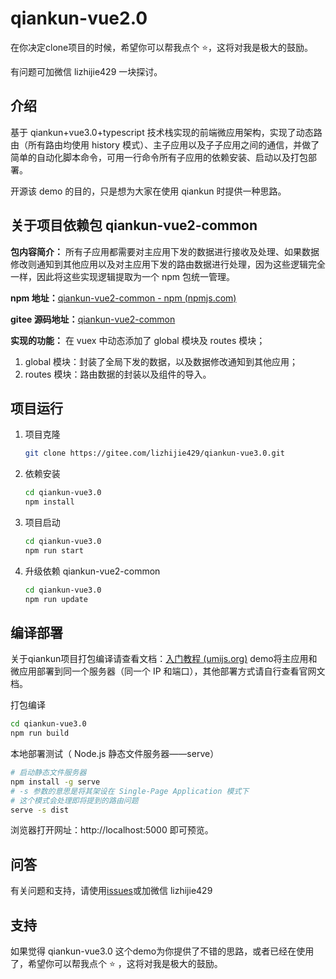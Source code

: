 # qiankun-vue2.0



在你决定clone项目的时候，希望你可以帮我点个 ⭐，这将对我是极大的鼓励。

有问题可加微信 lizhijie429 一块探讨。



## 介绍

基于 qiankun+vue3.0+typescript  技术栈实现的前端微应用架构，实现了动态路由（所有路由均使用 history 模式）、主子应用以及子子应用之间的通信，并做了简单的自动化脚本命令，可用一行命令所有子应用的依赖安装、启动以及打包部署。

开源该 demo 的目的，只是想为大家在使用 qiankun 时提供一种思路。



## 关于项目依赖包 qiankun-vue2-common

**包内容简介：** 所有子应用都需要对主应用下发的数据进行接收及处理、如果数据修改则通知到其他应用以及对主应用下发的路由数据进行处理，因为这些逻辑完全一样，因此将这些实现逻辑提取为一个 npm 包统一管理。

**npm 地址：**[qiankun-vue2-common - npm (npmjs.com)](https://www.npmjs.com/package/qiankun-vue2-common)

**gitee 源码地址：**[qiankun-vue2-common](https://gitee.com/lizhijie429/qiankun-vue2-common)

**实现的功能：** 在 vuex 中动态添加了 global 模块及 routes 模块；

1. global 模块：封装了全局下发的数据，以及数据修改通知到其他应用；
2. routes 模块：路由数据的封装以及组件的导入。



## 项目运行

1. 项目克隆

   ```bash
   git clone https://gitee.com/lizhijie429/qiankun-vue3.0.git
   ```

2. 依赖安装

   ```bash
   cd qiankun-vue3.0
   npm install
   ```

3. 项目启动

   ```bash
   cd qiankun-vue3.0
   npm run start
   ```

4. 升级依赖 qiankun-vue2-common

   ```bash
   cd qiankun-vue3.0
   npm run update
   ```

   

## 编译部署

关于qiankun项目打包编译请查看文档：[入门教程 (umijs.org)](https://qiankun.umijs.org/zh/cookbook#场景-1：主应用和微应用部署到同一个服务器（同一个-ip-和端口）)  demo将主应用和微应用部署到同一个服务器（同一个 IP 和端口），其他部署方式请自行查看官网文档。

打包编译

   ```bash
   cd qiankun-vue3.0
   npm run build
   ```

本地部署测试（ Node.js 静态文件服务器——serve）

```bash
# 启动静态文件服务器
npm install -g serve
# -s 参数的意思是将其架设在 Single-Page Application 模式下
# 这个模式会处理即将提到的路由问题
serve -s dist
```

浏览器打开网址：http://localhost:5000 即可预览。



## 问答

有关问题和支持，请使用[issues](https://gitee.com/lizhijie429/qiankun-vue2.0/issues)或加微信 lizhijie429



## 支持

如果觉得 qiankun-vue3.0 这个demo为你提供了不错的思路，或者已经在使用了，希望你可以帮我点个 ⭐ ，这将对我是极大的鼓励。

